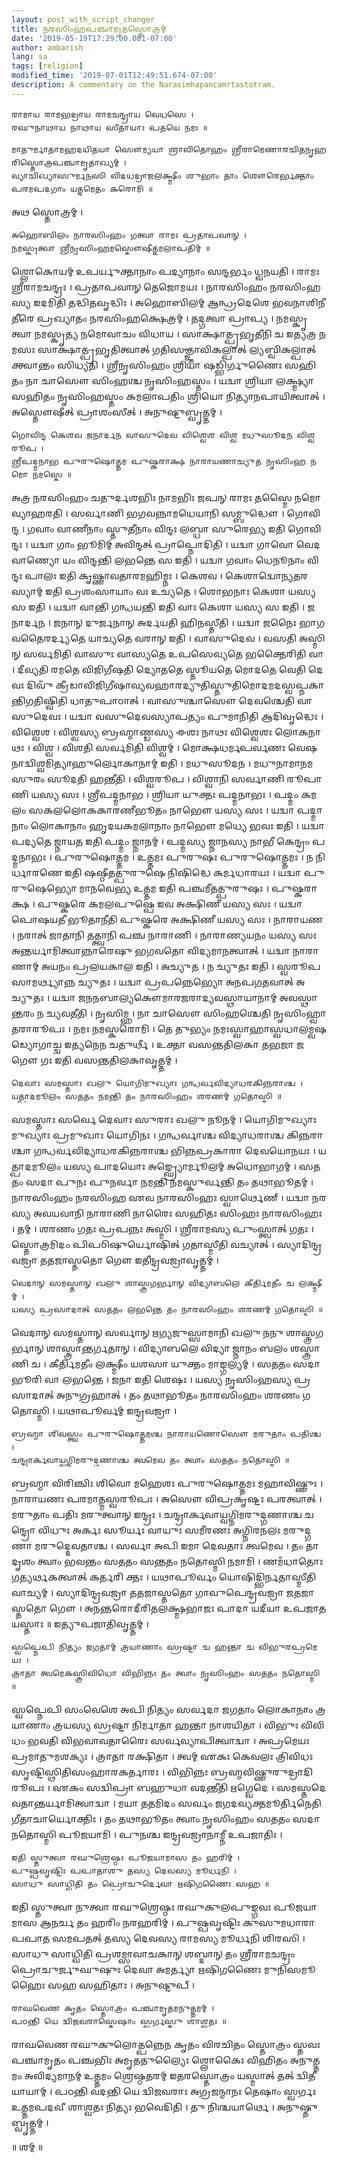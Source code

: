 ```yaml
---
layout: post_with_script_changer
title: 𑌨𑌰𑌸𑌿𑌂𑌹𑌪𑌞𑍍𑌚𑌾𑌮𑍃𑌤𑌸𑍍𑌤𑍋𑌤𑍍𑌰𑌮𑍍
date: '2019-05-19T17:29:00.001-07:00'
author: ambarish
lang: sa
tags: [religion]
modified_time: '2019-07-01T12:49:51.674-07:00'
description: A commentary on the Narasimhapancamrtastotram.
---
```


    𑌰𑌾𑌮𑌾𑌯 𑌰𑌾𑌮𑌭𑌦𑍍𑌰𑌾𑌯 𑌰𑌾𑌮𑌚𑌨𑍍𑌦𑍍𑌰𑌾𑌯 𑌵𑍇𑌧𑌸𑍇 ।
    𑌰𑌘𑍁𑌨𑌾𑌥𑌾𑌯 𑌨𑌾𑌥𑌾𑌯 𑌸𑍀𑌤𑌾𑌯𑌾𑌃 𑌪𑌤𑌯𑍇 𑌨𑌮𑌃 ॥

    𑌮𑌾𑌤𑍁𑌰𑍍𑌮𑌾𑌤𑌾𑌮𑌹𑌦𑌯𑌿𑌤𑌯𑌾 𑌸𑍌𑌮𑍍𑌯𑌯𑌾 𑌶𑍍𑌰𑌾𑌵𑌿𑌤𑍋𑌹𑌂 𑌶𑍍𑌰𑍀𑌰𑌾𑌮𑍇𑌣𑌾𑌰𑌚𑌿𑌤𑌨𑍃𑌹𑌰𑌿𑌸𑍍𑌤𑍋𑌤𑍍𑌰𑌪𑌞𑍍𑌚𑌾𑌮𑍃𑌤𑌾𑌖𑍍𑌯𑌮𑍍 ।
    𑌵𑍍𑌯𑌾𑌚𑌿𑌖𑍍𑌯𑌾𑌸𑍁𑌰𑍍𑌮𑌨𑌸𑌿 𑌵𑌿𑌦𑌧𑌦𑍍𑌰𑌾𑌜𑌲𑌕𑍍𑌷𑍍𑌮𑍀𑌂 𑌶𑍁𑌭𑌾𑌂 𑌤𑌾𑌂 𑌶𑍌𑌰𑍇𑌰𑍍𑌭𑌕𑍍𑌤𑌾𑌂 𑌪𑌰𑌮𑌪𑌦𑌗𑌾𑌂 𑌯𑌤𑍍𑌨𑌮𑍇𑌤𑌂 𑌕𑌰𑍋𑌮𑌿 ॥

𑌅𑌥 𑌸𑍍𑌤𑍋𑌤𑍍𑌰𑌮𑍍 ।

    𑌅𑌹𑍋𑌬𑌿𑌲𑌂 𑌨𑌾𑌰𑌸𑌿𑌂𑌹𑌂 𑌗𑌤𑍍𑌵𑌾 𑌰𑌾𑌮𑌃 𑌪𑍍𑌰𑌤𑌾𑌪𑌵𑌾𑌨𑍍 ।
    𑌨𑌮𑌸𑍍𑌕𑍃𑌤𑍍𑌵𑌾 𑌶𑍍𑌰𑍀𑌨𑍃𑌸𑌿𑌂𑌹𑌮𑌸𑍍𑌤𑍌𑌷𑍀𑌤𑍍𑌕𑌮𑌲𑌾𑌪𑌤𑌿𑌮𑍍 ॥

𑌶𑍍𑌲𑍋𑌕𑍋𑌯𑌮𑍍 𑌉𑌪𑌰𑍍𑌯𑍁𑌕𑍍𑌤𑌾𑌨𑌾𑌂 𑌪𑌦𑍍𑌯𑌾𑌨𑌾𑌂 𑌸𑌨𑍍𑌦𑌰𑍍𑌭𑌂 𑌧𑍍𑌵𑌨𑌯𑌤𑌿 । 𑌰𑌾𑌮𑌃 𑌶𑍍𑌰𑍀𑌰𑌾𑌮𑌚𑌨𑍍𑌦𑍍𑌰𑌃 । 𑌪𑍍𑌰𑌤𑌾𑌪𑌵𑌾𑌨𑍍 𑌤𑍇𑌜𑍋𑌮𑌯𑌃 । 𑌨𑌾𑌰𑌸𑌿𑌂𑌹𑌂 𑌨𑌰𑌸𑌿𑌂𑌹𑌸𑍍𑌯 𑌇𑌦𑌮𑌿𑌤𑌿 𑌤𑌦𑍍𑌧𑌿𑌤𑌵𑍃𑌦𑍍𑌧𑌿𑌃 । 𑌅𑌹𑍋𑌬𑌿𑌲𑌮𑍍 𑌆𑌨𑍍𑌧𑍍𑌰𑌦𑍇𑌶𑍇 𑌭𑌵𑌨𑌾𑌶𑌿𑌨𑍀𑌤𑍀𑌰𑍇 𑌪𑍍𑌰𑌖𑍍𑌯𑌾𑌤𑌂 𑌨𑌰𑌸𑌿𑌂𑌹𑌕𑍍𑌷𑍇𑌤𑍍𑌰𑌮𑍍 । 𑌤𑌦𑍍𑌗𑌤𑍍𑌵𑌾 𑌪𑍍𑌰𑌾𑌪𑍍𑌯 । 𑌨𑌮𑌸𑍍𑌕𑍃𑌤𑍍𑌵𑌾 𑌨𑌮𑌸𑍍𑌕𑍃𑌤𑍍𑌯 𑌨𑌮𑍋𑌵𑌾𑌚𑌂 𑌵𑌿𑌧𑌾𑌯 । 𑌸𑌾𑌕𑍍𑌷𑌾𑌤𑍍𑌪𑍍𑌰𑌭𑍃𑌤𑍀𑌨𑌿 𑌚 𑌇𑌤𑍍𑌯𑌤𑍍𑌰 𑌨𑌮𑌸𑌃 𑌸𑌾𑌕𑍍𑌷𑌾𑌤𑍍𑌪𑍍𑌰𑌭𑍃𑌤𑌿𑌤𑍍𑌵𑌾𑌤𑍍 𑌗𑌤𑌿𑌸𑌞𑍍𑌜𑍍𑌞𑌾𑌵𑌿𑌕𑌲𑍍𑌪𑌾𑌤𑍍 𑌲𑍍𑌯𑌬𑍍𑌵𑌿𑌕𑌲𑍍𑌪𑌾𑌤𑍍 𑌕𑍍𑌤𑍍𑌵𑌾𑌨𑍍𑌤𑌂 𑌸𑌿𑌧𑍍𑌯𑌤𑌿 । 𑌶𑍍𑌰𑍀𑌨𑍃𑌸𑌿𑌂𑌹𑌂 𑌶𑍍𑌰𑌿𑌯𑌾 𑌷𑌡𑍍𑌭𑌿𑌰𑍍𑌗𑍁𑌣𑍈𑌃 𑌸𑌹𑌿𑌤𑌂 𑌨𑌾 𑌚𑌾𑌸𑍌 𑌸𑌿𑌂𑌹𑌶𑍍𑌚 𑌨𑍃𑌸𑌿𑌂𑌹𑌸𑍍𑌤𑌂 । 𑌯𑌦𑍍𑌵𑌾 𑌶𑍍𑌰𑌿𑌯𑌾 𑌲𑌕𑍍𑌷𑍍𑌮𑍍𑌯𑌾 𑌸𑌹𑌿𑌤𑌂 𑌨𑍃𑌸𑌿𑌂𑌹𑌸𑍍𑌤𑌂 𑌕𑌮𑌲𑌾𑌪𑌤𑌿𑌂 𑌶𑍍𑌰𑌿𑌯𑍋 𑌨𑌿𑌤𑍍𑌯𑌾𑌨𑌪𑌾𑌯𑌿𑌤𑍍𑌵𑌾𑌤𑍍 । 𑌅𑌸𑍍𑌤𑍌𑌷𑍀𑌤𑍍 𑌪𑍍𑌰𑌾𑌶𑌂𑌸𑍀𑌤𑍍 । 𑌅𑌨𑍁𑌷𑍍𑌟𑍁𑌬𑍍𑌵𑍃𑌤𑍍𑌤𑌮𑍍 ।

    𑌗𑍋𑌵𑌿𑌨𑍍𑌦 𑌕𑍇𑌶𑌵 𑌜𑌨𑌾𑌰𑍍𑌦𑌨 𑌵𑌾𑌸𑍁𑌦𑍇𑌵 𑌵𑌿𑌶𑍍𑌵𑍇𑌶 𑌵𑌿𑌶𑍍𑌵 𑌮𑌧𑍁𑌸𑍂𑌦𑌨 𑌵𑌿𑌶𑍍𑌵𑌰𑍂𑌪 ।
    𑌶𑍍𑌰𑍀𑌪𑌦𑍍𑌮𑌨𑌾𑌭 𑌪𑍁𑌰𑍁𑌷𑍋𑌤𑍍𑌤𑌮 𑌪𑍁𑌷𑍍𑌕𑌰𑌾𑌕𑍍𑌷 𑌨𑌾𑌰𑌾𑌯𑌣𑌾𑌚𑍍𑌯𑍁𑌤 𑌨𑍃𑌸𑌿𑌂𑌹 𑌨𑌮𑍋 𑌨𑌮𑌸𑍍𑌤𑍇 ॥

𑌅𑌤𑍍𑌰 𑌨𑌰𑌸𑌿𑌂𑌹𑌂 𑌚𑌤𑍁𑌰𑍍𑌦𑌶𑌭𑌿𑌃 𑌨𑌾𑌮𑌭𑌿𑌃 𑌜𑌪𑌨𑍍 𑌰𑌾𑌮𑌃 𑌤𑌸𑍍𑌮𑍈 𑌨𑌮𑍋 𑌵𑍍𑌯𑌾𑌹𑌰𑌤𑌿 । 𑌸𑌰𑍍𑌵𑌾𑌣𑌿 𑌭𑌗𑌵𑌨𑍍𑌨𑌾𑌮𑌧𑍇𑌯𑌾𑌨𑌿 𑌸𑌮𑍍𑌬𑍁𑌦𑍍𑌧𑍌 । 𑌗𑍋𑌵𑌿𑌨𑍍𑌦 । 𑌗𑌵𑌾𑌂 𑌵𑌾𑌣𑍀𑌨𑌾𑌂 𑌸𑍍𑌤𑍁𑌤𑍀𑌨𑌾𑌂 𑌵𑌿𑌨𑍍𑌦𑌃 𑌲𑌬𑍍𑌧𑌾 𑌸𑍁𑌰𑍇𑌭𑍍𑌯 𑌇𑌤𑌿 𑌗𑍋𑌵𑌿𑌨𑍍𑌦𑌃 । 𑌯𑌦𑍍𑌵𑌾 𑌗𑌾𑌂 𑌭𑍂𑌮𑌿𑌮𑍍 𑌅𑌵𑌿𑌨𑍍𑌦𑌤𑍍 𑌪𑍍𑌰𑌾𑌪𑍍𑌨𑍋𑌦𑌿𑌤𑌿 । 𑌯𑌦𑍍𑌵𑌾 𑌗𑌾𑌵𑍋 𑌵𑍇𑌦𑌵𑌾𑌣𑍍𑌯𑍋 𑌯𑌂 𑌵𑌿𑌨𑍍𑌦𑌨𑍍𑌤𑌿 𑌲𑌭𑌨𑍍𑌤𑍇 𑌸 𑌇𑌤𑌿 । 𑌯𑌦𑍍𑌵𑌾 𑌗𑌵𑌾𑌂 𑌧𑍇𑌨𑍂𑌨𑌾𑌂 𑌵𑌿𑌨𑍍𑌦𑌃 𑌪𑌾𑌲𑌃 𑌇𑌤𑌿 𑌕𑍃𑌷𑍍𑌣𑌾𑌵𑌤𑌾𑌰𑌮𑌹𑌿𑌮𑍍𑌨𑌃 । 𑌕𑍇𑌶𑌵 । 𑌕𑍇𑌶𑌾𑌦𑍍𑌵𑍋𑌨𑍍𑌯𑌤𑌰𑌸𑍍𑌯𑌾𑌮𑍍 𑌇𑌤𑌿 𑌪𑍍𑌰𑌶𑌂𑌸𑌾𑌯𑌾𑌂 𑌵𑌃 𑌉𑌚𑍍𑌯𑌤𑍇 । 𑌶𑍋𑌭𑌨𑌾𑌃 𑌕𑍇𑌶𑌾 𑌯𑌸𑍍𑌯 𑌸 𑌇𑌤𑌿 । 𑌯𑌦𑍍𑌵𑌾 𑌵𑌾𑌨𑍍𑌤𑌿 𑌗𑌨𑍍𑌧𑌯𑌨𑍍𑌤𑌿 𑌇𑌤𑌿 𑌵𑌾𑌃 𑌕𑍇𑌶𑌾 𑌯𑌸𑍍𑌯 𑌸 𑌇𑌤𑌿 । 𑌜𑌨𑌾𑌰𑍍𑌦𑌨 । 𑌜𑌨𑌾𑌨𑍍 𑌦𑍁𑌰𑍍𑌜𑌨𑌾𑌨𑍍 𑌅𑌰𑍍𑌦𑌯𑌤𑌿 𑌹𑌿𑌨𑌸𑍍𑌤𑍀𑌤𑌿 । 𑌯𑌦𑍍𑌵𑌾 𑌜𑌨𑍈𑌃 𑌭𑌾𑌗𑌵𑌤𑍈𑌰𑌰𑍍𑌦𑍍𑌯𑌤𑍇 𑌯𑌾𑌚𑍍𑌯𑌤𑍇 𑌵𑌰𑌾𑌨𑍍 𑌇𑌤𑌿 । 𑌵𑌾𑌸𑍁𑌦𑍇𑌵 । 𑌵𑌸𑌤𑌿 𑌅𑌸𑍍𑌮𑌿𑌨𑍍 𑌸𑌰𑍍𑌵𑌮𑌿𑌤𑌿 𑌵𑌾𑌸𑍁𑌃 𑌵𑌾𑌸𑍍𑌯𑌤𑍇 𑌉𑌪𑌸𑍇𑌵𑍍𑌯𑌤𑍇 𑌭𑌕𑍍𑌤𑍈𑌰𑌿𑌤𑌿 𑌵𑌾 । 𑌦𑍀𑌵𑍍𑌯𑌤𑌿 𑌰𑌮𑌤𑍇 𑌵𑌿𑌜𑌿𑌗𑍀𑌷𑌤𑌿 𑌦𑍍𑌯𑍋𑌤𑌤𑍇 𑌸𑍍𑌤𑍂𑌯𑌤𑍇 𑌮𑍋𑌦𑌤𑍇 𑌵𑍇𑌤𑌿 𑌦𑍇𑌵𑌃 𑌦𑌿𑌵𑍁𑌁 𑌕𑍍𑌰𑍀𑌡𑌾𑌵𑌿𑌜𑌿𑌗𑍀𑌷𑌾𑌵𑍍𑌯𑌵𑌹𑌾𑌰𑌦𑍍𑌯𑍁𑌤𑌿𑌸𑍍𑌤𑍁𑌤𑌿𑌮𑍋𑌦𑌮𑌦𑌸𑍍𑌵𑌪𑍍𑌨𑌕𑌾𑌨𑍍𑌤𑌿𑌗𑌤𑌿𑌷𑍍𑌵𑌿𑌤𑌿 𑌧𑌾𑌤𑍁𑌪𑌾𑌠𑌾𑌤𑍍 । 𑌵𑌾𑌸𑍁𑌶𑍍𑌚𑌾𑌸𑍌 𑌦𑍇𑌵𑌶𑍍𑌚𑍇𑌤𑌿 𑌵𑌾𑌸𑍁𑌦𑍇𑌵𑌃 । 𑌯𑌦𑍍𑌵𑌾 𑌵𑌸𑍁𑌦𑍇𑌵𑌸𑍍𑌯𑌾𑌪𑌤𑍍𑌯𑌂 𑌪𑍁𑌮𑌾𑌨𑌿𑌤𑌿 𑌆𑌦𑌿𑌵𑍃𑌦𑍍𑌧𑍇𑌃 । 𑌵𑌿𑌶𑍍𑌵𑍇𑌶 । 𑌵𑌿𑌶𑍍𑌵𑌸𑍍𑌯 𑌬𑍍𑌰𑌹𑍍𑌮𑌾𑌣𑍍𑌡𑌸𑍍𑌯 𑌈𑌶𑌃 𑌨𑌾𑌥𑌃 𑌵𑌿𑌶𑍍𑌵𑍇𑌶𑌃 𑌲𑍋𑌕𑌨𑌾𑌥𑌃 । 𑌵𑌿𑌶𑍍𑌵 । 𑌵𑌿𑌶𑌤𑌿 𑌸𑌰𑍍𑌵𑌮𑌿𑌤𑌿 𑌵𑌿𑌶𑍍𑌵𑌮𑍍 । 𑌮𑍋𑌕𑍍𑌷𑌧𑌰𑍍𑌮𑌪𑌰𑍍𑌵𑌣𑌃 𑌵𑍇𑌷𑌨𑌾𑌦𑍍𑌵𑌿𑌶𑍍𑌵𑌮𑌿𑌤𑍍𑌯𑌾𑌹𑍁𑌰𑍍𑌲𑍋𑌕𑌾𑌨𑌾𑌮𑍍 𑌇𑌤𑌿 । 𑌮𑌧𑍁𑌸𑍂𑌦𑌨 । 𑌮𑌧𑍁𑌨𑌾𑌮𑌾𑌨𑌮𑌸𑍁𑌰𑌂 𑌸𑍂𑌦𑌤𑌿 𑌹𑌨𑍍𑌤𑍀𑌤𑌿 । 𑌵𑌿𑌶𑍍𑌵𑌰𑍂𑌪 । 𑌵𑌿𑌶𑍍𑌵𑌾𑌨𑌿 𑌸𑌰𑍍𑌵𑌾𑌣𑌿 𑌰𑍂𑌪𑌾𑌣𑌿 𑌯𑌸𑍍𑌯 𑌸𑌃 । 𑌶𑍍𑌰𑍀𑌪𑌦𑍍𑌮𑌨𑌾𑌭 । 𑌶𑍍𑌰𑌿𑌯𑌾 𑌯𑍁𑌕𑍍𑌤𑌃 𑌪𑌦𑍍𑌮𑌨𑌾𑌭𑌃 । 𑌪𑌦𑍍𑌮𑌂 𑌕𑌮𑌲𑌂 𑌸𑌕𑌲𑌲𑍋𑌕𑌕𑌾𑌰𑌣𑍀𑌭𑍂𑌤𑌂 𑌨𑌾𑌭𑍌 𑌯𑌸𑍍𑌯 𑌸𑌃 । 𑌯𑌦𑍍𑌵𑌾 𑌪𑌦𑍍𑌮𑌾𑌨𑌾𑌂 𑌲𑍋𑌕𑌾𑌨𑌾𑌂 𑌹𑍃𑌦𑌯𑌕𑌮𑌲𑌾𑌨𑌾𑌂 𑌨𑌾𑌭𑍌 𑌮𑌧𑍍𑌯𑍇 𑌭𑌵𑌃 𑌇𑌤𑌿 । 𑌯𑌦𑍍𑌵𑌾 𑌪𑌦𑍍𑌯𑌤𑍇 𑌜𑍍𑌨𑌾𑌯𑌤 𑌇𑌤𑌿 𑌪𑌦𑍍𑌮𑌂 𑌜𑍍𑌨𑌾𑌨𑌮𑍍 । 𑌪𑌦𑍍𑌮𑌸𑍍𑌯 𑌜𑍍𑌨𑌾𑌨𑌸𑍍𑌯 𑌨𑌾𑌭𑍀 𑌕𑍇𑌨𑍍𑌦𑍍𑌰𑌂 𑌪𑌦𑍍𑌮𑌨𑌾𑌭𑌃 । 𑌪𑍁𑌰𑍁𑌷𑍋𑌤𑍍𑌤𑌮 । 𑌉𑌤𑍍𑌤𑌮𑌃 𑌪𑍁𑌰𑍁𑌷𑌃 𑌪𑍁𑌰𑍁𑌷𑍋𑌤𑍍𑌤𑌮𑌃 । 𑌨 𑌨𑌿𑌰𑍍𑌧𑌾𑌰𑌣𑍇 𑌇𑌤𑌿 𑌷𑌷𑍍𑌠𑍀𑌤𑌤𑍍𑌪𑍁𑌰𑍁𑌷𑍇 𑌨𑌿𑌷𑌿𑌦𑍍𑌧𑍇 𑌕𑌰𑍍𑌮𑌧𑌾𑌰𑌯𑌃 । 𑌯𑌦𑍍𑌵𑌾 𑌪𑍁𑌰𑍁𑌷𑍇𑌭𑍍𑌯𑍋 𑌮𑌾𑌨𑌵𑍇𑌭𑍍𑌯 𑌉𑌤𑍍𑌤𑌮 𑌇𑌤𑌿 𑌪𑌞𑍍𑌚𑌮𑍀𑌤𑌤𑍍𑌪𑍁𑌰𑍁𑌷𑌃 । 𑌪𑍁𑌷𑍍𑌕𑌰𑌾𑌕𑍍𑌷 । 𑌪𑍁𑌷𑍍𑌕𑌰𑍇 𑌕𑌮𑌲𑌪𑍁𑌷𑍍𑌪𑍇 𑌇𑌵 𑌅𑌕𑍍𑌷𑌿𑌣𑍀 𑌯𑌸𑍍𑌯 𑌸𑌃 । 𑌯𑌦𑍍𑌵𑌾 𑌪𑍋𑌷𑌯𑌤𑍀 𑌭𑍂𑌤𑌾𑌨𑍀𑌤𑌿 𑌪𑍁𑌷𑍍𑌕𑌰𑍇 𑌅𑌕𑍍𑌷𑌿𑌣𑍀 𑌯𑌸𑍍𑌯 𑌸𑌃 । 𑌨𑌾𑌰𑌾𑌯𑌣 । 𑌨𑌰𑌾𑌤𑍍 𑌜𑌾𑌤𑌾𑌨𑌿 𑌤𑌤𑍍𑌤𑍍𑌵𑌾𑌨𑌿 𑌪𑌞𑍍𑌚 𑌨𑌾𑌰𑌾𑌣𑌿 । 𑌨𑌾𑌰𑌾𑌣𑍍𑌯𑌯𑌨𑌂 𑌯𑌸𑍍𑌯 𑌸𑌃 𑌅𑌨𑍍𑌤𑌰𑍍𑌯𑌾𑌮𑌿𑌤𑍍𑌵𑌾𑌨𑍍𑌨𑌾𑌰𑍇𑌷𑍁 𑌭𑌗𑌵𑌤𑍋 𑌵𑌿𑌦𑍍𑌯𑌮𑌾𑌨𑌤𑍍𑌵𑌾𑌤𑍍 । 𑌯𑌦𑍍𑌵𑌾 𑌨𑌾𑌰𑌾𑌣𑌾𑌮𑍍 𑌅𑌯𑌨𑌂 𑌪𑍍𑌰𑌲𑌯𑌕𑌾𑌲 𑌇𑌤𑌿 । 𑌅𑌚𑍍𑌯𑍁𑌤 । 𑌨 𑌚𑍍𑌯𑍁𑌤𑌃 𑌇𑌤𑌿 । 𑌸𑍍𑌵𑌰𑍂𑌪𑌸𑌾𑌮𑌰𑍍𑌥𑍍𑌯𑌾𑌨𑍍𑌨 𑌚𑍍𑌯𑍁𑌤𑌃 । 𑌯𑌦𑍍𑌵𑌾 𑌪𑍍𑌰𑌪𑌨𑍍𑌨𑍇𑌭𑍍𑌯𑍋 𑌅𑌨𑌪𑌗𑌤𑌵𑌾𑌤𑍍 𑌅𑌚𑍍𑌯𑍁𑌤𑌃 । 𑌯𑌦𑍍𑌵𑌾 𑌜𑌨𑌨𑌬𑌾𑌲𑍍𑌯𑌕𑍌𑌮𑌾𑌰𑌜𑌰𑌾𑌦𑍍𑌯𑌵𑌸𑍍𑌥𑌾𑌯𑌾𑌨𑌾𑌮𑍍 𑌅𑌵𑌸𑍍𑌥𑌾𑌨𑍍𑌤𑌰𑌂 𑌨 𑌚𑍍𑌯𑌵𑌤𑍀𑌤𑌿 । 𑌨𑍃𑌸𑌿𑌮𑍍𑌹 । 𑌨𑌾 𑌚𑌾𑌸𑍌 𑌸𑌿𑌂𑌹𑌶𑍍𑌚𑍇𑌤𑌿 𑌨𑍃𑌸𑌿𑌂𑌹𑍍𑌵𑌾𑌤𑌰𑌾𑌰𑍂𑌪𑌃 । 𑌨𑌮𑌃 𑌨𑌮𑌸𑍍𑌕𑌰𑍋𑌮𑌿 । 𑌤𑍇 𑌤𑍁𑌭𑍍𑌯𑌂 𑌨𑌮𑌃𑌸𑍍𑌵𑌾𑌹𑌾𑌸𑍍𑌵𑌧𑌾𑌲𑌮𑍍𑌵𑌷𑌡𑍍𑌯𑍋𑌗𑌾𑌚𑍍𑌚 𑌇𑌤𑍍𑌯𑌨𑍇𑌨 𑌚𑌤𑍁𑌰𑍍𑌥𑍀 । 𑌉𑌕𑍍𑌤𑌾 𑌵𑌸𑌨𑍍𑌤𑌤𑌿𑌲𑌕𑌾 𑌤𑌭𑌜𑌾 𑌜𑌗𑍌 𑌗𑌃 𑌇𑌤𑌿 𑌵𑌸𑌨𑍍𑌤𑌤𑌿𑌲𑌕𑌾𑌵𑍃𑌤𑍍𑌤𑌮𑍍 ।

    𑌦𑍇𑌵𑌾𑌃 𑌸𑌮𑌸𑍍𑌤𑌾𑌃 𑌖𑌲𑍁 𑌯𑍋𑌗𑌿𑌮𑍁𑌖𑍍𑌯𑌾𑌃 𑌗𑌨𑍍𑌧𑌰𑍍𑌵𑌵𑌿𑌦𑍍𑌯𑌾𑌧𑌰𑌕𑌿𑌨𑍍𑌨𑌰𑌾𑌶𑍍𑌚 ।
    𑌯𑌤𑍍𑌪𑌾𑌦𑌮𑍂𑌲𑌂 𑌸𑌤𑌤𑌂 𑌨𑌮𑌨𑍍𑌤𑌿 𑌤𑌂 𑌨𑌾𑌰𑌸𑌿𑌂𑌹𑌂 𑌶𑌰𑌣𑌮𑍍 𑌗𑌤𑍋𑌸𑍍𑌮𑌿 ॥

𑌸𑌮𑌸𑍍𑌤𑌾𑌃 𑌸𑌰𑍍𑌵𑍇 𑌦𑍇𑌵𑌾𑌃 𑌸𑍁𑌰𑌾𑌃 𑌖𑌲𑍁 𑌨𑍂𑌨𑌮𑍍 । 𑌯𑍋𑌗𑌿𑌮𑍁𑌖𑍍𑌯𑌾𑌃 𑌮𑍁𑌖𑍍𑌯𑌾𑌃 𑌪𑍍𑌰𑌮𑍁𑌖𑌾𑌃 𑌯𑍋𑌗𑌿𑌨𑌃 । 𑌗𑌨𑍍𑌧𑌰𑍍𑌵𑌾𑌶𑍍𑌚 𑌵𑌿𑌦𑍍𑌯𑌾𑌧𑌰𑌾𑌶𑍍𑌚 𑌕𑌿𑌨𑍍𑌨𑌰𑌾𑌶𑍍𑌚𑌾 𑌗𑌨𑍍𑌧𑌰𑍍𑌵𑌵𑌿𑌦𑍍𑌯𑌾𑌧𑌰𑌕𑌿𑌨𑍍𑌨𑌰𑌾𑌶𑍍𑌚 𑌭𑌿𑌨𑍍𑌨𑌪𑍍𑌰𑌕𑌾𑌰𑌾 𑌦𑍇𑌵𑌯𑍋𑌨𑌯𑌃 । 𑌯𑌤𑍍𑌪𑌾𑌦𑌮𑍂𑌲𑌂 𑌯𑌸𑍍𑌯 𑌪𑌾𑌦𑌯𑍋𑌃 𑌅𑌙𑍍𑌘𑍍𑌰𑍍𑌯𑍋𑌰𑍍𑌮𑍂𑌲𑌮𑍍 𑌅𑌧𑍋𑌭𑌾𑌗𑌮𑍍 । 𑌸𑌤𑌤𑌂 𑌸𑌦𑌾 𑌪𑍁𑌨𑌃 𑌪𑍁𑌨𑌰𑍍𑌵𑌾 𑌨𑌮𑌨𑍍𑌤𑌿 𑌨𑌮𑌸𑍍𑌕𑍁𑌰𑍍𑌵𑌨𑍍𑌤𑌿 𑌤𑌂 𑌤𑌥𑌾𑌭𑍂𑌤𑌮𑍍 । 𑌨𑌾𑌰𑌸𑌿𑌂𑌹𑌂 𑌨𑌰𑌸𑌿𑌂𑌹 𑌏𑌵 𑌨𑌾𑌰𑌸𑌿𑌂𑌹𑌃 𑌸𑍍𑌵𑌾𑌰𑍍𑌥𑍇𑌣𑍍 । 𑌯𑌦𑍍𑌵𑌾 𑌨𑌰𑌸𑍍𑌯 𑌅𑌵𑌯𑌵𑌾𑌨𑌿 𑌨𑌾𑌰𑌾𑌣𑌿 𑌨𑌾𑌰𑍈𑌃 𑌸𑌹𑌿𑌤𑌃 𑌸𑌿𑌂𑌹𑌃 𑌨𑌾𑌰𑌸𑌿𑌂𑌹𑌃 । 𑌤𑌮𑍍 । 𑌶𑌰𑌣𑌂 𑌗𑌤𑌃 𑌪𑍍𑌰𑌪𑌨𑍍𑌨𑌃 𑌅𑌸𑍍𑌮𑌿 । 𑌶𑍍𑌰𑍀𑌰𑌾𑌮𑌸𑍍𑌯 𑌪𑍁𑌂𑌸𑍍𑌤𑍍𑌵𑌾𑌤𑍍 𑌗𑌤𑌃 । 𑌸𑍍𑌤𑍋𑌤𑍍𑌰𑌮𑌿𑌦𑌂 𑌪𑌿𑌪𑌠𑌿𑌷𑍁𑌰𑍍𑌯𑍋𑌷𑌿𑌤𑍍 𑌗𑌤𑌾𑌸𑍍𑌮𑍀𑌤𑌿 𑌵𑌚𑍍𑌯𑌾𑌤𑍍 । 𑌸𑍍𑌯𑌾𑌦𑌿𑌨𑍍𑌦𑍍𑌰𑌵𑌜𑍍𑌰𑌾 𑌤𑌤𑌜𑌾𑌸𑍍𑌤𑌤𑍋 𑌗𑍌 𑌇𑌤𑍀𑌨𑍍𑌦𑍍𑌰𑌵𑌜𑍍𑌰𑌾𑌵𑍃𑌤𑍍𑌤𑌮𑍍 ।

    𑌵𑍇𑌦𑌾𑌨𑍍 𑌸𑌮𑌸𑍍𑌤𑌾𑌨𑍍 𑌖𑌲𑍁 𑌶𑌾𑌸𑍍𑌤𑍍𑌰𑌗𑌰𑍍𑌭𑌾𑌨𑍍 𑌵𑌿𑌦𑍍𑌯𑌾𑌬𑌲𑍇 𑌕𑍀𑌰𑍍𑌤𑌿𑌮𑌤𑍀𑌂 𑌚 𑌲𑌕𑍍𑌷𑍍𑌮𑍀𑌮𑍍 ।
    𑌯𑌸𑍍𑌯 𑌪𑍍𑌰𑌸𑌾𑌦𑌾𑌤𑍍 𑌸𑌤𑌤𑌂 𑌲𑌭𑌨𑍍𑌤𑍇 𑌤𑌂 𑌨𑌾𑌰𑌸𑌿𑌂𑌹𑌂 𑌶𑌰𑌣𑌮𑍍 𑌗𑌤𑍋𑌸𑍍𑌮𑌿 ॥

𑌵𑍇𑌦𑌾𑌨𑍍 𑌸𑌮𑌸𑍍𑌤𑌾𑌨𑍍 𑌸𑌰𑍍𑌵𑌾𑌨𑍍 𑌋𑌗𑍍𑌯𑌜𑍁𑌸𑍍𑌸𑌾𑌮𑌾𑌨𑌿 𑌖𑌲𑍁 𑌨𑌨𑍁 𑌶𑌾𑌸𑍍𑌤𑍍𑌰𑌗𑌰𑍍𑌭𑌾𑌨𑍍 𑌶𑌾𑌸𑍍𑌤𑍍𑌰𑌾𑌨𑍍𑌤𑌰𑍍𑌗𑌤𑌾𑌨𑍍 । 𑌵𑌿𑌦𑍍𑌯𑌾𑌬𑌲𑍇 𑌵𑌿𑌦𑍍𑌯𑌾 𑌜𑍍𑌨𑌾𑌨𑌂 𑌬𑌲𑌂 𑌶𑌸𑍍𑌤𑍍𑌰𑌾𑌣𑌿 𑌚 । 𑌕𑍀𑌰𑍍𑌤𑌿𑌮𑌤𑍀𑌂 𑌲𑌕𑍍𑌷𑍍𑌮𑍀𑌂 𑌯𑌶𑌸𑌾 𑌯𑍁𑌕𑍍𑌤𑌂 𑌮𑌾𑌙𑍍𑌗𑌲𑍍𑌯𑌮𑍍 । 𑌸𑌤𑌤𑌂 𑌸𑌦𑌾 𑌭𑍂𑌰𑌿 𑌵𑌾 𑌲𑌭𑌨𑍍𑌤𑍇 । 𑌜𑌨𑌾 𑌇𑌤𑌿 𑌶𑍇𑌷𑌃 । 𑌯𑌸𑍍𑌯 𑌨𑍃𑌸𑌿𑌂𑌹𑌸𑍍𑌯 𑌪𑍍𑌰𑌸𑌾𑌦𑌾𑌤𑍍 𑌅𑌨𑍁𑌗𑍍𑌰𑌹𑌾𑌤𑍍 । 𑌤𑌂 𑌤𑌥𑌾𑌭𑍂𑌤𑌂 𑌨𑌾𑌰𑌸𑌿𑌂𑌹𑌂 𑌶𑌰𑌣𑌂 𑌗𑌤𑍋𑌸𑍍𑌮𑌿 । 𑌯𑌥𑌾𑌪𑍂𑌰𑍍𑌵𑌮𑍍 𑌇𑌨𑍍𑌦𑍍𑌰𑌵𑌜𑍍𑌰𑌾 ।

    𑌬𑍍𑌰𑌹𑍍𑌮𑌾 𑌶𑌿𑌵𑌸𑍍𑌤𑍍𑌵𑌂 𑌪𑍁𑌰𑍁𑌷𑍋𑌤𑍍𑌤𑌮𑌶𑍍𑌚 𑌨𑌾𑌰𑌾𑌯𑌣𑍋𑌸𑍌 𑌮𑌰𑍁𑌤𑌾𑌂 𑌪𑌤𑌿𑌶𑍍𑌚 ।
    𑌚𑌨𑍍𑌦𑍍𑌰𑌾𑌰𑍍𑌕𑌵𑌾𑌯𑍍𑌵𑌗𑍍𑌨𑌿𑌮𑌰𑍁𑌦𑍍𑌗𑌣𑌾𑌶𑍍𑌚 𑌤𑍍𑌵𑌮𑍇𑌵 𑌤𑌂 𑌤𑍍𑌵𑌾𑌂 𑌸𑌤𑌤𑌂 𑌨𑌤𑍋𑌸𑍍𑌮𑌿 ॥

𑌬𑍍𑌰𑌹𑍍𑌮𑌾 𑌵𑌿𑌰𑌿𑌞𑍍𑌚𑌿𑌃 𑌶𑌿𑌵𑍋 𑌮𑌹𑍇𑌶𑌃 𑌪𑍁𑌰𑍁𑌷𑍋𑌤𑍍𑌤𑌮𑌃 𑌮𑌹𑌾𑌵𑌿𑌷𑍍𑌣𑍁𑌃 । 𑌨𑌾𑌰𑌾𑌯𑌣𑌃 𑌪𑌰𑌮𑌾𑌤𑍍𑌮𑌸𑍍𑌵𑌰𑍂𑌪𑌃 । 𑌅𑌸𑍌 𑌵𑌿𑌪𑍍𑌰𑌕𑍃𑌷𑍍𑌟𑌃 𑌪𑌰𑌤𑍍𑌵𑌾𑌤𑍍 । 𑌮𑌰𑍁𑌤𑌾𑌂 𑌪𑌤𑌿𑌃 𑌮𑌰𑍁𑌤𑍍𑌵𑌾𑌨𑍍 𑌇𑌨𑍍𑌦𑍍𑌰𑌃 । 𑌚𑌨𑍍𑌦𑍍𑌰𑌾𑌰𑍍𑌕𑌵𑌾𑌯𑍍𑌵𑌗𑍍𑌨𑌿𑌮𑌰𑍁𑌦𑍍𑌗𑌣𑌾𑌶𑍍𑌚 𑌚𑌨𑍍𑌦𑍍𑌰𑍋 𑌵𑌿𑌧𑍁𑌃 𑌅𑌰𑍍𑌕𑌃 𑌸𑍂𑌰𑍍𑌯𑌃 𑌵𑌾𑌯𑍁𑌃 𑌸𑌮𑍀𑌰𑌣𑌃 𑌅𑌗𑍍𑌨𑌿𑌰𑌨𑌲𑌃 𑌮𑌰𑍁𑌦𑍍𑌗𑌣𑌾 𑌮𑌰𑍁𑌦𑍍𑌦𑍇𑌵𑌤𑌾𑌶𑍍𑌚 ।  𑌸𑌰𑍍𑌵𑌾 𑌅𑌪𑌿 𑌇𑌮𑌾 𑌦𑍇𑌵𑌤𑌾𑌃 𑌤𑍍𑌵𑌮𑍇𑌵 । 𑌤𑌂 𑌤𑌾𑌦𑍃𑌶𑌂 𑌤𑍍𑌵𑌾𑌂 𑌭𑌵𑌨𑍍𑌤𑌂 𑌸𑌤𑌤𑌂 𑌸𑌨𑍍𑌤𑌤𑌂 𑌨𑌤𑍋𑌸𑍍𑌮𑌿 𑌨𑌮𑌾𑌮𑌿 । 𑌣𑌮𑌁𑌧𑌾𑌤𑍋𑌃 𑌗𑌤𑍍𑌯𑌰𑍍𑌥𑌕𑌤𑍍𑌵𑌾𑌤𑍍 𑌕𑌰𑍍𑌤𑌰𑌿 𑌕𑍍𑌤𑌃 । 𑌯𑌥𑌾𑌪𑍂𑌰𑍍𑌵𑌂 𑌯𑍋𑌷𑌿𑌦𑍍𑌭𑌿𑌰𑍍𑌨𑌤𑌾𑌸𑍍𑌮𑍀𑌤𑌿 𑌵𑌾𑌚𑍍𑌯𑌮𑍍 । 𑌸𑍍𑌯𑌾𑌦𑌿𑌨𑍍𑌦𑍍𑌰𑌵𑌜𑍍𑌰𑌾 𑌤𑌤𑌜𑌾𑌸𑍍𑌤𑌤𑍋 𑌗𑌾𑌵𑍁𑌪𑍇𑌨𑍍𑌦𑍍𑌰𑌵𑌜𑍍𑌰𑌾 𑌜𑌤𑌜𑌾𑌸𑍍𑌤𑌤𑍋 𑌗𑍌 । 𑌅𑌨𑌨𑍍𑌤𑌰𑍋𑌦𑍀𑌰𑌿𑌤𑌲𑌕𑍍𑌷𑍍𑌮𑌭𑌾𑌜𑌃 𑌪𑌾𑌦𑌾 𑌯𑌦𑍀𑌯𑌾 𑌉𑌪𑌜𑌾𑌤𑌯𑌸𑍍𑌤𑌾𑌃 ॥ 𑌇𑌤𑍍𑌯𑍁𑌪𑌜𑌾𑌤𑌿𑌵𑍃𑌤𑍍𑌤𑌮𑍍 ।

    𑌸𑍍𑌵𑌪𑍍𑌨𑍇𑌪𑌿 𑌨𑌿𑌤𑍍𑌯𑌂 𑌜𑌗𑌤𑌾𑌮𑍍 𑌤𑍍𑌰𑌯𑌾𑌣𑌾𑌂 𑌸𑍍𑌰𑌷𑍍𑌟𑌾 𑌚 𑌹𑌨𑍍𑌤𑌾 𑌚 𑌵𑌿𑌭𑍁𑌰𑌪𑍍𑌰𑌮𑍇𑌯𑌃 ।
    𑌤𑍍𑌰𑌾𑌤𑌾 𑌤𑍍𑌵𑌮𑍇𑌕𑌸𑍍𑌤𑍍𑌰𑌿𑌵𑌿𑌧𑍋 𑌵𑌿𑌭𑌿𑌨𑍍𑌨𑌃 𑌤𑌂 𑌤𑍍𑌵𑌾𑌂 𑌨𑍃𑌸𑌿𑌂𑌹𑌂 𑌸𑌤𑌤𑌂 𑌨𑌤𑍋𑌸𑍍𑌮𑌿 ॥

𑌸𑍍𑌵𑌪𑍍𑌨𑍇𑌪𑌿 𑌸𑌂𑌵𑍇𑌶𑍇 𑌅𑌪𑌿 𑌨𑌿𑌤𑍍𑌯𑌂 𑌸𑌰𑍍𑌵𑌦𑌾 𑌜𑌗𑌤𑌾𑌂 𑌲𑍋𑌕𑌾𑌨𑌾𑌂 𑌤𑍍𑌰𑌯𑌾𑌣𑌾𑌂 𑌤𑍍𑌰𑌯𑌸𑍍𑌯 𑌸𑍍𑌰𑌷𑍍𑌟𑌾 𑌨𑌿𑌰𑍍𑌮𑌾𑌤𑌾 𑌹𑌨𑍍𑌤𑌾 𑌨𑌾𑌶𑌯𑌿𑌤𑌾 । 𑌵𑌿𑌭𑍁𑌃 𑌵𑌿𑌵𑌿𑌧𑌂 𑌭𑌵𑌤𑌿 𑌵𑌿𑌭𑌵𑌾𑌵𑌤𑌾𑌰𑍈𑌃 𑌸𑌰𑍍𑌵𑌵𑍍𑌯𑌾𑌪𑌿𑌤𑍍𑌵𑌾𑌦𑍍𑌵𑌾 । 𑌅𑌪𑍍𑌰𑌮𑍇𑌯𑌃 𑌪𑍍𑌰𑌮𑌾𑌤𑍁𑌮𑌶𑌕𑍍𑌯𑌃 । 𑌤𑍍𑌰𑌾𑌤𑌾 𑌰𑌕𑍍𑌷𑌿𑌤𑌾 । 𑌤𑍍𑌵𑌮𑍍 𑌏𑌕𑌃 𑌕𑍇𑌵𑌲𑌃 𑌤𑍍𑌰𑌿𑌵𑌿𑌧𑌃 𑌸𑍃𑌷𑍍𑌟𑌿𑌸𑍍𑌥𑌿𑌤𑌿𑌸𑌂𑌹𑌾𑌰𑌕𑌰𑍍𑌤𑌾𑌰𑌃 । 𑌵𑌿𑌭𑌿𑌨𑍍𑌨𑌃 𑌬𑍍𑌰𑌹𑍍𑌮𑌵𑌿𑌷𑍍𑌣𑍁𑌰𑍁𑌦𑍍𑌰𑌾𑌦𑌿𑌰𑍂𑌪𑌃 । 𑌏𑌕𑌂 𑌸𑌦𑍍𑌵𑌿𑌪𑍍𑌰𑌾 𑌬𑌹𑍁𑌧𑌾 𑌵𑌦𑌨𑍍𑌤𑍀𑌤𑌿 𑌋𑌗𑍍𑌵𑍇𑌦𑍇 । 𑌸𑌮𑌸𑍍𑌤𑌦𑍇𑌵𑌤𑌾𑌨𑍍𑌤𑌰𑍍𑌯𑌾𑌮𑌿𑌤𑍍𑌵𑌾𑌦𑍍𑌵𑌾 । 𑌮𑌯𑌾 𑌤𑌤𑌮𑌿𑌦𑌂 𑌸𑌰𑍍𑌵𑌂 𑌜𑌗𑌦𑌵𑍍𑌯𑌕𑍍𑌤𑌮𑍂𑌰𑍍𑌤𑌿𑌨𑍇𑌤𑌿 𑌗𑍀𑌤𑌾𑌚𑌾𑌰𑍍𑌯𑍋𑌕𑍍𑌤𑌿𑌃 । 𑌤𑌂 𑌤𑌥𑌾𑌭𑍂𑌤𑌂 𑌤𑍍𑌵𑌾𑌂 𑌨𑍃𑌸𑌿𑌂𑌹𑌂 𑌸𑌤𑌤𑌂 𑌸𑌦𑌾 𑌨𑌤𑍋𑌸𑍍𑌮𑌿 𑌪𑍂𑌜𑌯𑌾𑌮𑌿 । 𑌪𑍁𑌨𑌶𑍍𑌚 𑌇𑌨𑍍𑌦𑍍𑌰𑌵𑌜𑍍𑌰𑌾𑌨𑌾𑌮𑍍𑌨𑍀 𑌉𑌪𑌜𑌾𑌤𑌿𑌃 ।

    𑌇𑌤𑌿 𑌸𑍍𑌤𑍁𑌤𑍍𑌵𑌾 𑌰𑌘𑍁𑌶𑍍𑌰𑍇𑌷𑍍𑌠𑌃 𑌪𑍂𑌜𑌯𑌾𑌮𑌾𑌸 𑌤𑌂 𑌹𑌰𑌿𑌮𑍍 ।
    𑌪𑍁𑌷𑍍𑌪𑌵𑍃𑌷𑍍𑌟𑌿𑌃 𑌪𑌪𑌾𑌤𑌾𑌶𑍁 𑌤𑌸𑍍𑌯 𑌦𑍇𑌵𑌸𑍍𑌯 𑌮𑍂𑌰𑍍𑌧𑌨𑌿 ।
    𑌸𑌾𑌧𑍁 𑌸𑌾𑌧𑍍𑌵𑌿𑌤𑌿 𑌤𑌂 𑌪𑍍𑌰𑍋𑌚𑍁𑌰𑍍𑌦𑍇𑌵𑌾 𑌋𑌷𑌿𑌗𑌣𑍈𑌃 𑌸𑌹 ॥

𑌇𑌤𑌿 𑌸𑍍𑌤𑍁𑌤𑍍𑌵𑌾 𑌨𑍁𑌤𑍍𑌵𑌾 𑌰𑌘𑍁𑌶𑍍𑌰𑍇𑌷𑍍𑌠𑌃 𑌰𑌘𑍁𑌕𑍁𑌲𑌪𑍁𑌙𑍍𑌗𑌵𑌃 𑌪𑍂𑌜𑌯𑌾𑌮𑌾𑌸 𑌆𑌨𑌰𑍍𑌚 𑌤𑌂 𑌹𑌰𑌿𑌂 𑌨𑌰𑌹𑌰𑌿𑌮𑍍 । 𑌪𑍁𑌷𑍍𑌪𑌵𑍃𑌷𑍍𑌟𑌿𑌃 𑌕𑍁𑌸𑍁𑌮𑌧𑌾𑌰𑌾 𑌪𑌪𑌾𑌤 𑌸𑌮𑌪𑌤𑌤𑍍 𑌤𑌸𑍍𑌯 𑌦𑍇𑌵𑌸𑍍𑌯 𑌰𑌾𑌮𑌸𑍍𑌯 𑌮𑍂𑌰𑍍𑌧𑌨𑌿 𑌶𑌿𑌰𑌸𑌿 । 𑌸𑌾𑌧𑍁 𑌸𑌾𑌧𑍍𑌵𑌿𑌤𑌿 𑌪𑍍𑌰𑌶𑌮𑍍𑌸𑌾𑌵𑌾𑌚𑌕𑌾𑌨𑍍 𑌶𑌬𑍍𑌦𑌾𑌨𑍍 𑌤𑌂 𑌶𑍍𑌰𑍀𑌰𑌾𑌮𑌚𑌨𑍍𑌦𑍍𑌰𑌂 𑌪𑍍𑌰𑍋𑌚𑍁𑌰𑍍𑌜𑍁𑌘𑍁𑌷𑍁𑌃 𑌦𑍇𑌵𑌾 𑌅𑌮𑌰𑍍𑌤𑍍𑌯𑌾 𑌋𑌷𑌿𑌗𑌣𑍈𑌃 𑌮𑍁𑌨𑌿𑌸𑌮𑍂𑌹𑍈𑌃 𑌸𑌹 𑌸𑌹𑌿𑌤𑌾𑌃 । 𑌅𑌨𑍁𑌷𑍍𑌟𑍁𑌪𑍍 ।

    𑌰𑌾𑌘𑌵𑍇𑌣 𑌕𑍃𑌤𑌂 𑌸𑍍𑌤𑍋𑌤𑍍𑌰𑌂 𑌪𑌞𑍍𑌚𑌾𑌮𑍃𑌤𑌮𑌨𑍁𑌤𑍍𑌤𑌮𑌮𑍍 ।
    𑌪𑌠𑌨𑍍𑌤𑌿 𑌯𑍇 𑌦𑍍𑌵𑌿𑌜𑌵𑌰𑌾𑌸𑍍𑌤𑍇𑌷𑌾𑌂 𑌸𑍍𑌵𑌰𑍍𑌗𑌸𑍍𑌤𑍁 𑌶𑌾𑌶𑍍𑌵𑌤𑌃 ॥

𑌰𑌾𑌘𑌵𑍇𑌣 𑌰𑌘𑍁𑌕𑍁𑌲𑍋𑌤𑍍𑌪𑌨𑍍𑌨𑍇𑌨 𑌕𑍃𑌤𑌂 𑌵𑌿𑌰𑌚𑌿𑌤𑌂 𑌸𑍍𑌤𑍋𑌤𑍍𑌰𑌂 𑌸𑍍𑌤𑌵𑌃 𑌪𑌞𑍍𑌚𑌾𑌮𑍃𑌤𑌂 𑌪𑌞𑍍𑌚𑌭𑌿𑌃 𑌅𑌮𑍃𑌤𑌤𑍁𑌲𑍍𑌯𑍈𑌃 𑌶𑍍𑌲𑍋𑌕𑍈𑌃 𑌵𑌿𑌹𑌿𑌤𑌂 𑌅𑌨𑍁𑌤𑍍𑌤𑌮𑌂 𑌅𑌵𑌿𑌦𑍍𑌯𑌮𑌾𑌨𑌮𑍍 𑌉𑌤𑍍𑌤𑌮𑌂 𑌶𑍍𑌰𑍇𑌷𑍍𑌠𑌤𑌰𑌮𑍍 𑌇𑌤𑌰𑌸𑍍𑌤𑍋𑌤𑍍𑌰𑌂 𑌯𑌸𑍍𑌮𑌾𑌤𑍍 𑌤𑌤𑍍 𑌦𑍍𑌵𑌿𑌤𑍀𑌯𑌾𑌯𑌾𑌮𑍍 । 𑌪𑌠𑌨𑍍𑌤𑌿 𑌵𑌦𑌨𑍍𑌤𑌿 𑌯𑍇 𑌦𑍍𑌵𑌿𑌜𑌵𑌰𑌾𑌃 𑌅𑌗𑍍𑌰𑌜𑌨𑍍𑌮𑌾𑌨𑌃 𑌤𑍇𑌷𑌾𑌂 𑌸𑍍𑌵𑌰𑍍𑌗𑌃 𑌉𑌤𑍍𑌤𑌮𑌪𑌦𑌵𑍀 𑌶𑌾𑌶𑍍𑌵𑌤𑌃 𑌨𑌿𑌤𑍍𑌯𑌃 𑌭𑌵𑍇𑌦𑌿𑌤𑌿 । 𑌤𑍁 𑌨𑌿𑌶𑍍𑌚𑌯𑌾𑌰𑍍𑌥𑍇 । 𑌅𑌨𑍁𑌷𑍍𑌤𑍁𑌬𑍍𑌵𑍃𑌤𑍍𑌤𑌮𑍍 ।

॥ 𑌶𑌮𑍍 ॥
